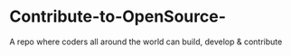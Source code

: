 # Contribute-to-OpenSource-
A repo where coders all around the world can build, develop &amp; contribute
